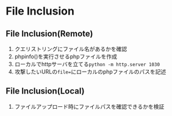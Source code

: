 # File Inclusion

## File Inclusion(Remote)

1. クエリストリングにファイル名があるかを確認
2. phpinfo()を実行させるphpファイルを作成
3. ローカルでhttpサーバを立てる`python -m http.server 1030`
4. 攻撃したいURLの`file=`にローカルのphpファイルのパスを記述

## File Inclusion(Local)
  
1. ファイルアップロード時にファイルパスを確認できるかを検証
